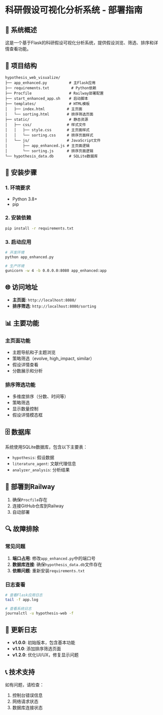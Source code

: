 # 科研假设可视化分析系统 - 部署指南

## 🚀 系统概述

这是一个基于Flask的科研假设可视化分析系统，提供假设浏览、筛选、排序和详情查看功能。

## 📁 项目结构

```
hypothesis_web_visualize/
├── app_enhanced.py          # 主Flask应用
├── requirements.txt          # Python依赖
├── Procfile                 # Railway部署配置
├── start_enhanced_app.sh    # 启动脚本
├── templates/               # HTML模板
│   ├── index.html          # 主页面
│   └── sorting.html        # 排序筛选页面
├── static/                  # 静态资源
│   ├── css/                # 样式文件
│   │   ├── style.css       # 主页面样式
│   │   └── sorting.css     # 排序页面样式
│   └── js/                 # JavaScript文件
│       ├── app_enhanced.js # 主页面逻辑
│       └── sorting.js      # 排序页面逻辑
└── hypothesis_data.db       # SQLite数据库
```

## 🔧 安装步骤

### 1. 环境要求
- Python 3.8+
- pip

### 2. 安装依赖
```bash
pip install -r requirements.txt
```

### 3. 启动应用
```bash
# 开发环境
python app_enhanced.py

# 生产环境
gunicorn -w 4 -b 0.0.0.0:8080 app_enhanced:app
```

## 🌐 访问地址

- **主页面**: `http://localhost:8080/`
- **排序筛选**: `http://localhost:8080/sorting`

## 📊 主要功能

### 主页面功能
- 主题导航和子主题浏览
- 策略筛选（evolve, high_impact, similar）
- 假设详情查看
- 分数展示和分析

### 排序筛选功能
- 多维度排序（分数、时间等）
- 策略筛选
- 显示数量控制
- 假设详情模态框

## 🗄️ 数据库

系统使用SQLite数据库，包含以下主要表：
- `hypothesis`: 假设数据
- `literature_agent`: 文献代理信息
- `analyzer_analysis`: 分析结果

## 🚀 部署到Railway

1. 确保`Procfile`存在
2. 连接GitHub仓库到Railway
3. 自动部署

## 🔍 故障排除

### 常见问题
1. **端口占用**: 修改`app_enhanced.py`中的端口号
2. **数据库连接**: 确保`hypothesis_data.db`文件存在
3. **依赖问题**: 重新安装`requirements.txt`

### 日志查看
```bash
# 查看Flask应用日志
tail -f app.log

# 查看系统日志
journalctl -u hypothesis-web -f
```

## 📝 更新日志

- **v1.0.0**: 初始版本，包含基本功能
- **v1.1.0**: 添加排序筛选页面
- **v1.2.0**: 优化UI/UX，修复显示问题

## 📞 技术支持

如有问题，请检查：
1. 控制台错误信息
2. 网络请求状态
3. 数据库连接状态
